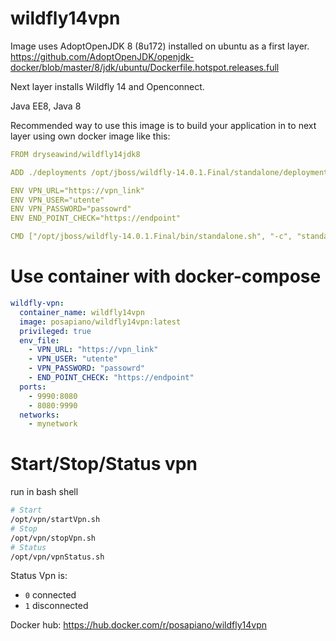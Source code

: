 # wildfly14vpn
Image uses AdoptOpenJDK 8 (8u172) installed on ubuntu as a first layer. 
https://github.com/AdoptOpenJDK/openjdk-docker/blob/master/8/jdk/ubuntu/Dockerfile.hotspot.releases.full

Next layer installs Wildfly 14 and Openconnect.

Java EE8, Java 8 

Recommended way to use this image is to build your application in to next layer using own docker image like this:
```yml
FROM dryseawind/wildfly14jdk8

ADD ./deployments /opt/jboss/wildfly-14.0.1.Final/standalone/deployments (for deploying your war)

ENV VPN_URL="https://vpn_link"
ENV VPN_USER="utente"
ENV VPN_PASSWORD="passowrd"
ENV END_POINT_CHECK="https://endpoint"

CMD ["/opt/jboss/wildfly-14.0.1.Final/bin/standalone.sh", "-c", "standalone.xml", "-b", "0.0.0.0", "-bmanagement", "0.0.0.0" , "--debug"]
```

# Use container with docker-compose
```yml
wildfly-vpn:
  container_name: wildfly14vpn
  image: posapiano/wildfly14vpn:latest
  privileged: true
  env_file:
    - VPN_URL: "https://vpn_link"
    - VPN_USER: "utente"
    - VPN_PASSWORD: "passowrd"
    - END_POINT_CHECK: "https://endpoint"
  ports:
    - 9990:8080
    - 8080:9990
  networks:
    - mynetwork
```

# Start/Stop/Status vpn
run in bash shell
```bash
# Start 
/opt/vpn/startVpn.sh
# Stop
/opt/vpn/stopVpn.sh
# Status
/opt/vpn/vpnStatus.sh
```
Status Vpn is:
* `0` connected
* `1` disconnected

Docker hub: https://hub.docker.com/r/posapiano/wildfly14vpn

